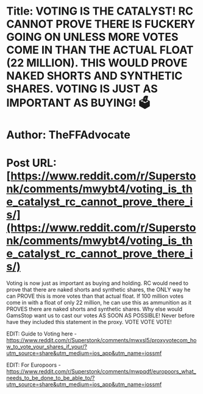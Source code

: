 # Title: VOTING IS THE CATALYST! RC CANNOT PROVE THERE IS FUCKERY GOING ON UNLESS MORE VOTES COME IN THAN THE ACTUAL FLOAT (22 MILLION). THIS WOULD PROVE NAKED SHORTS AND SYNTHETIC SHARES. VOTING IS JUST AS IMPORTANT AS BUYING! 🗳
# Author: TheFFAdvocate
# Post URL: [https://www.reddit.com/r/Superstonk/comments/mwybt4/voting_is_the_catalyst_rc_cannot_prove_there_is/](https://www.reddit.com/r/Superstonk/comments/mwybt4/voting_is_the_catalyst_rc_cannot_prove_there_is/)


Voting is now just as important as buying and holding. RC would need to prove that there are naked shorts and synthetic shares, the ONLY way he can PROVE this is more votes than that actual float. If 100 million votes come in with a float of only 22 million, he can use this as ammunition as it PROVES there are naked shorts and synthetic shares. Why else would GamsStop want us to cast our votes AS SOON AS POSSIBLE! Never before have they included this statement in the proxy. VOTE VOTE VOTE! 

EDIT: Guide to Voting here - https://www.reddit.com/r/Superstonk/comments/mwxsl5/proxyvotecom_how_to_vote_your_shares_if_your/?utm_source=share&utm_medium=ios_app&utm_name=iossmf

EDIT: For Europoors - https://www.reddit.com/r/Superstonk/comments/mwpqdf/europoors_what_needs_to_be_done_to_be_able_to/?utm_source=share&utm_medium=ios_app&utm_name=iossmf